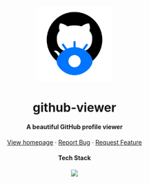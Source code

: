 <br/>

<p align="center">
  <img src="https://github.com/aditeyaS/github-viewer/blob/main/public/logo.png" width="35%" />
  <h1 align="center">github-viewer</h1>
  <h4 align="center">A beautiful GitHub profile viewer</h4>
   <p align="center">
    <a href="https://github-viewer-4bx3.onrender.com/">View homepage</a>
    ·
    <a href="https://github.com/aditeyaS/github-viewer/issues/new">Report Bug</a>
    ·
    <a href="https://github.com/aditeyaS/github-viewer/issues/new">Request Feature</a>
  </p>
  <div>
    <h4 align="center">Tech Stack</h4>
    <p align="center">
      <a href="https://skillicons.dev">
        <img src="https://skillicons.dev/icons?i=react,ts,npm,github,nodejs,postman,tailwind,vite" />
      </a>
    </p>
  </div>
</p>
